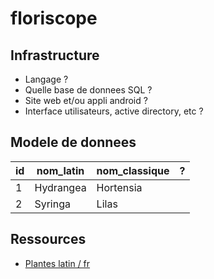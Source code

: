 # floriscope

## Infrastructure

- Langage ?
- Quelle base de donnees SQL ?
- Site web et/ou appli android ?
- Interface utilisateurs, active directory, etc ?

## Modele de donnees

| id  | nom_latin | nom_classique | ?   |
| --- | --------- | ------------- | --- |
| 1   | Hydrangea | Hortensia     |     |
| 2   | Syringa   | Lilas         |     |

## Ressources

- [Plantes latin / fr](https://tecfa.unige.ch/perso/lombardf/calvin/teaching/botanic-latin-fr/conversion-fr-latin.htm)
